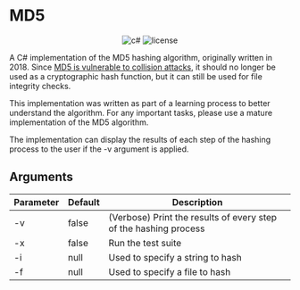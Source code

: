 # MD5

<div align="center">

![c#](https://img.shields.io/badge/CSharp-A8B9CC.svg?style=for-the-badge&logo=csharp&logoColor=222222)
![license](https://img.shields.io/npm/l/vue-zooming-image?style=for-the-badge)

</div>


A C# implementation of the MD5 hashing algorithm, originally written in 2018. Since [MD5 is vulnerable to collision attacks](https://www.mscs.dal.ca/~selinger/md5collision/), it should no longer be used as a cryptographic hash function, but it can still be used for file integrity checks.

This implementation was written as part of a learning process to better understand the algorithm. For any important tasks, please use a mature implementation of the MD5 algorithm.

The implementation can display the results of each step of the hashing process to the user if the -v argument is applied.




## Arguments
|Parameter       |  Default  | Description                                                                                             |
|----------------|-----------|---------------------------------------------------------------------------------------------------------|
|-v              | false     | (Verbose) Print the results of every step of the hashing process                                        |
|-x              | false     | Run the test suite                                                                                      |
|-i              | null      | Used to specify a string to hash                                                                        |
|-f              | null      | Used to specify a file to hash                                                                          |
